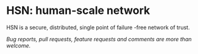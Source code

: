 HSN: human-scale network
====

HSN is a secure, distributed, single point of failure -free network of trust.

_Bug reports, pull requests, feature requests and comments are more than welcome._
